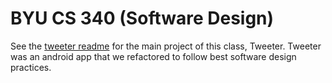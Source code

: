# BYU CS 340 (Software Design)

See the [tweeter readme](tweeter/README.md) for the main project of this class, Tweeter. Tweeter was an android app that we refactored to follow best software design practices.
